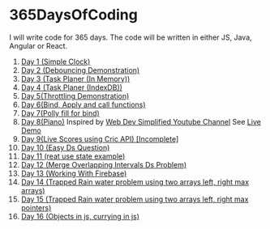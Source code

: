 # 365DaysOfCoding

I will write code for 365 days. The code will be written in either JS, Java, Angular or React.

<ol>
  <li><a href = "https://github.com/umamahesh51/365DaysOfCoding/tree/main/Day1">Day 1 (Simple Clock) </a></li>
  <li><a href = "https://github.com/umamahesh51/365DaysOfCoding/tree/main/Day2">Day 2 (Debouncing Demonstration)</a></li>
  <li><a href = "https://github.com/umamahesh51/365DaysOfCoding/tree/main/Day3">Day 3 (Task Planer (In Memory)) </a></li>
  <li><a href = "https://github.com/umamahesh51/365DaysOfCoding/tree/main/Day4">Day 4 (Task Planer (IndexDB)) </a></li>
  <li><a href = "https://github.com/umamahesh51/365DaysOfCoding/tree/main/Day5">Day 5(Throttling Demonstration) </a></li>
  <li><a href = "https://github.com/umamahesh51/365DaysOfCoding/tree/main/Day6">Day 6(Bind, Apply and call functions) </a></li>
  <li><a href = "https://github.com/umamahesh51/365DaysOfCoding/tree/main/Day7">Day 7(Polly fill for bind) </a></li>
  <li><a href = "https://github.com/umamahesh51/365DaysOfCoding/tree/main/Day8">Day 8(Piano)</a> Inspired by <a href ="https://youtu.be/vjco5yKZpU8">Web Dev Simplified Youtube Channel</a>
    See <a href= "https://umamahesh51.github.io/Piano/" >Live Demo</a>
  </li>
  <li><a href = "https://github.com/umamahesh51/365DaysOfCoding/tree/main/Day9">Day 9(Live Scores using Cric API) [Incomplete]</a></li>
  <li><a href = "https://github.com/umamahesh51/365DaysOfCoding/tree/main/Day10">Day 10 (Easy Ds Question) </a></li>
  <li><a href = "https://github.com/umamahesh51/365DaysOfCoding/tree/main/Day11">Day 11 (reat use state example) </a></li>
  <li><a href = "https://github.com/umamahesh51/365DaysOfCoding/tree/main/Day12">Day 12 (Merge Overlapping Intervals Ds Problem) </a></li>
 <li><a href = "https://github.com/umamahesh51/365DaysOfCoding/tree/main/Day13">Day 13 (Working With Firebase) </a></li>
 <li><a href = "https://github.com/umamahesh51/365DaysOfCoding/tree/main/Day14">Day 14 (Trapped Rain water problem using two arrays left, right max arrays) </a></li>
<li><a href = "https://github.com/umamahesh51/365DaysOfCoding/tree/main/Day15">Day 15 (Trapped Rain water problem using two arrays left, right max pointers) </a></li>
<li><a href = "https://github.com/umamahesh51/365DaysOfCoding/tree/main/Day16">Day 16 (Objects in js, currying in js) </a></li>
</ol>
